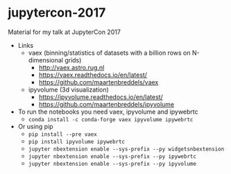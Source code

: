 # jupytercon-2017
Material for my talk at JupyterCon 2017
* Links
  * vaex (binning/statistics of datasets with a billion rows on N-dimensional grids)
    * http://vaex.astro.rug.nl
    * https://vaex.readthedocs.io/en/latest/
    * https://github.com/maartenbreddels/vaex
  * ipyvolume (3d visualization)
    * https://ipyvolume.readthedocs.io/en/latest/
    * https://github.com/maartenbreddels/ipyvolume
* To run the notebooks you need vaex, ipyvolume and ipywebrtc
  * `conda install -c conda-forge vaex ipyvolume ipywebrtc`
 * Or using pip
   * `pip install --pre vaex`
   * `pip install ipyvolume ipywebrtc`
   * `jupyter nbextension enable --sys-prefix --py widgetsnbextension`
   * `jupyter nbextension enable --sys-prefix --py ipywebrtc`
   * `jupyter nbextension enable --sys-prefix --py ipyvolume`
 
